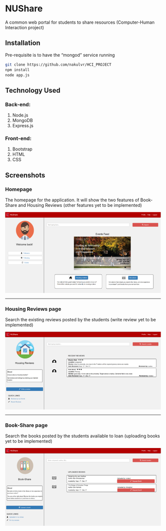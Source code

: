 # NUShare
A common web portal for students to share resources (Computer-Human Interaction project)

## Installation
Pre-requisite is to have the “mongod” service running
```bash
git clone https://github.com/nakulvr/HCI_PROJECT
npm install
node app.js
```

## Technology Used

### Back-end:
1. Node.js
2. MongoDB
3. Express.js

### Front-end:
1. Bootstrap
2. HTML
3. CSS

## Screenshots
### Homepage
The homepage for the application. It will show the two features of Book-Share and Housing Reviews (other features yet to be implemented)

![homepage](/screenshots/homepage.png?raw=true "Homepage")

---

### Housing Reviews page
Search the existing reviews posted by the students (write review yet to be implemented)

![Housing Reviews](/screenshots/housing-review.png?raw=true "Housing Reviews")

---

### Book-Share page
Search the books posted by the students available to loan (uploading books yet to be implemented)

![Book Share](/screenshots/book-share.png?raw=true "Book Share")
